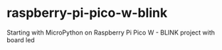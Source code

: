 # raspberry-pi-pico-w-blink
Starting with MicroPython on Raspberry Pi Pico W - BLINK project with board led

